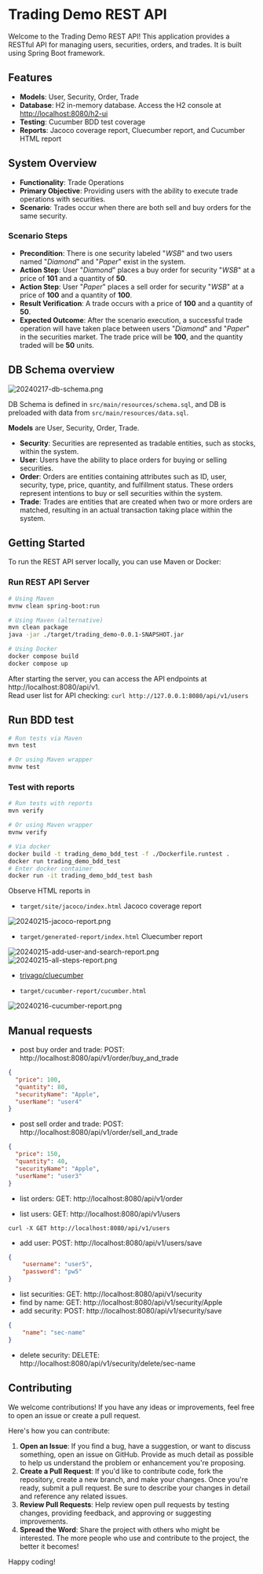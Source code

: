 # Trading Demo REST API

Welcome to the Trading Demo REST API! This application provides a RESTful API for managing users, securities, orders, and trades. It is built using Spring Boot framework.

## Features

- **Models**: User, Security, Order, Trade
- **Database**: H2 in-memory database. Access the H2 console at [http://localhost:8080/h2-ui](http://localhost:8080/h2-ui)
- **Testing**: Cucumber BDD test coverage
- **Reports**: Jacoco coverage report, Cluecumber report, and Cucumber HTML report

## System Overview

* **Functionality**: Trade Operations
* **Primary Objective**: Providing users with the ability to execute trade operations with securities.
* **Scenario**: Trades occur when there are both sell and buy orders for the same security.

### Scenario Steps

* **Precondition**: There is one security labeled "_WSB_" and two users named "_Diamond_" and "_Paper_" exist in the system.
* **Action Step**: User "_Diamond_" places a buy order for security "_WSB_" at a price of **101** and a quantity of **50**.
* **Action Step**: User "_Paper_" places a sell order for security "_WSB_" at a price of **100** and a quantity of **100**.
* **Result Verification**: A trade occurs with a price of **100** and a quantity of **50**.
* **Expected Outcome**: After the scenario execution, a successful trade operation will have taken place between users "_Diamond_" and "_Paper_" in the securities market. The trade price will be **100**, and the quantity traded will be **50** units.

## DB Schema overview

![20240217-db-schema.png](doc/i/20240217-db-schema.png)

DB Schema is defined in `src/main/resources/schema.sql`, and DB is preloaded with data from `src/main/resources/data.sql`.

**Models** are User, Security, Order, Trade.

* **Security**: Securities are represented as tradable entities, such as stocks, within the system.
* **User**: Users have the ability to place orders for buying or selling securities.
* **Order**: Orders are entities containing attributes such as ID, user, security, type, price, quantity, and fulfillment status. These orders represent intentions to buy or sell securities within the system.
* **Trade**: Trades are entities that are created when two or more orders are matched, resulting in an actual transaction taking place within the system.

## Getting Started

To run the REST API server locally, you can use Maven or Docker:

### Run REST API Server

```sh
# Using Maven
mvnw clean spring-boot:run

# Using Maven (alternative)
mvn clean package
java -jar ./target/trading_demo-0.0.1-SNAPSHOT.jar

# Using Docker
docker compose build
docker compose up
```

After starting the server, you can access the API endpoints at http://localhost:8080/api/v1.  
Read user list for API checking: `curl http://127.0.0.1:8080/api/v1/users` 

## Run BDD test

```sh
# Run tests via Maven
mvn test

# Or using Maven wrapper
mvnw test
```

### Test with reports

```sh
# Run tests with reports
mvn verify

# Or using Maven wrapper
mvnw verify

# Via docker
docker build -t trading_demo_bdd_test -f ./Dockerfile.runtest .
docker run trading_demo_bdd_test
# Enter docker container
docker run -it trading_demo_bdd_test bash
```

Observe HTML reports in

* `target/site/jacoco/index.html` Jacoco coverage report

![20240215-jacoco-report.png](doc/i/20240215-jacoco-report.png)

* `target/generated-report/index.html` Cluecumber report

![20240215-add-user-and-search-report.png](doc/i/20240215-add-user-and-search-report.png)
![20240215-all-steps-report.png](doc/i/20240215-all-steps-report.png)

* [trivago/cluecumber](https://github.com/trivago/cluecumber/)

* `target/cucumber-report/cucumber.html`

![20240216-cucumber-report.png](doc/i/20240216-cucumber-report.png)

## Manual requests

* post buy order and trade: POST: http://localhost:8080/api/v1/order/buy_and_trade

```json
{
  "price": 100,
  "quantity": 80,
  "securityName": "Apple",
  "userName": "user4"
}
```

* post sell order and trade: POST: http://localhost:8080/api/v1/order/sell_and_trade

```json
{
  "price": 150,
  "quantity": 40,
  "securityName": "Apple",
  "userName": "user3"
}
```
* list orders: GET: http://localhost:8080/api/v1/order

* list users: GET: http://localhost:8080/api/v1/users

`curl -X GET http://localhost:8080/api/v1/users`

* add user: POST: http://localhost:8080/api/v1/users/save

```json
{
    "username": "user5",
    "password": "pw5"
}
```

* list securities: GET: http://localhost:8080/api/v1/security
* find by name: GET: http://localhost:8080/api/v1/security/Apple
* add security: POST: http://localhost:8080/api/v1/security/save

```json
{
    "name": "sec-name"
}
```

* delete security: DELETE: http://localhost:8080/api/v1/security/delete/sec-name

## Contributing

We welcome contributions! If you have any ideas or improvements, feel free to open an issue or create a pull request.

Here's how you can contribute:

1. **Open an Issue**: If you find a bug, have a suggestion, or want to discuss something, open an issue on GitHub. Provide as much detail as possible to help us understand the problem or enhancement you're proposing.
2. **Create a Pull Request**: If you'd like to contribute code, fork the repository, create a new branch, and make your changes. Once you're ready, submit a pull request. Be sure to describe your changes in detail and reference any related issues.
3. **Review Pull Requests**: Help review open pull requests by testing changes, providing feedback, and approving or suggesting improvements.
4. **Spread the Word**: Share the project with others who might be interested. The more people who use and contribute to the project, the better it becomes!

Happy coding!
